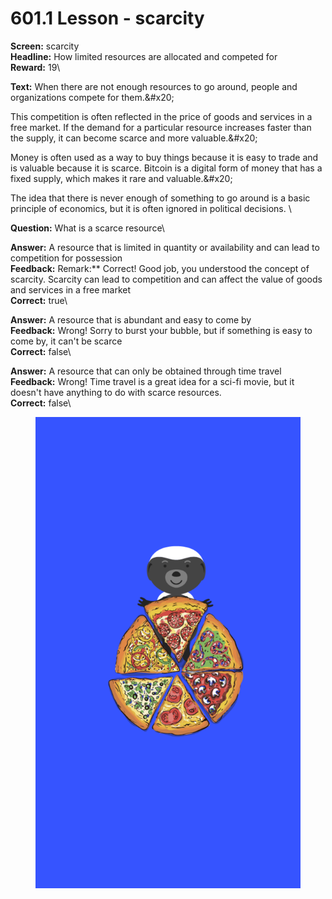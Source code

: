 # 601.1 Lesson - scarcity

**Screen:** scarcity\
**Headline:** How limited resources are allocated and competed for\
**Reward:** 19\

**Text:** When there are not enough resources to go around, people and organizations compete for them.&amp;#x20;

This competition is often reflected in the price of goods and services in a free market. If the demand for a particular resource increases faster than the supply, it can become scarce and more valuable.&amp;#x20;

Money is often used as a way to buy things because it is easy to trade and is valuable because it is scarce. Bitcoin is a digital form of money that has a fixed supply, which makes it rare and valuable.&amp;#x20;

The idea that there is never enough of something to go around is a basic principle of economics, but it is often ignored in political decisions.
\

**Question:** What is a scarce resource\

**Answer:** A resource that is limited in quantity or availability and can lead to competition for possession\
**Feedback:** Remark:** Correct! Good job, you understood the concept of scarcity. Scarcity can lead to competition and can affect the value of goods and services in a free market\
**Correct:** true\

**Answer:** A resource that is abundant and easy to come by\
**Feedback:** Wrong! Sorry to burst your bubble, but if something is easy to come by, it can&#x27;t be scarce\
**Correct:** false\

**Answer:** A resource that can only be obtained through time travel\
**Feedback:** Wrong! Time travel is a great idea for a sci-fi movie, but it doesn&#x27;t have anything to do with scarce resources.\
**Correct:** false\


<figure><img src="../.gitbook/assets/601-01.png" alt=""><figcaption></figcaption></figure>

